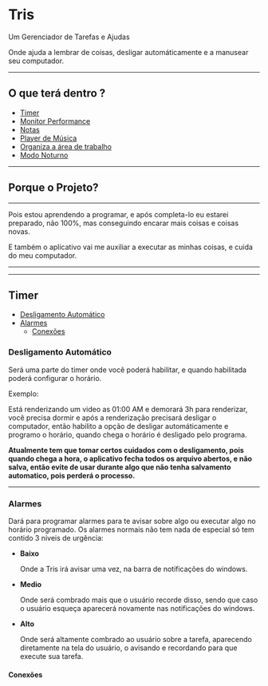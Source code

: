 # **Tris**
Um Gerenciador de Tarefas e Ajudas

Onde ajuda a lembrar de coisas, desligar automáticamente e a manusear seu computador.

---
## O que terá dentro ?

- [Timer](#timer)
- [Monitor Performance](#monitor)
- [Notas](#notas)
- [Player de Música](#musicas)
- [Organiza a área de trabalho](#atalhos)
- [Modo Noturno](#night)
---
## Porque o Projeto?
---

Pois estou aprendendo a programar, e após completa-lo eu estarei preparado, não 100%, mas conseguindo encarar mais coisas e coisas novas.

E também o aplicativo vai me auxiliar a executar as minhas coisas, e cuida do meu computador.

---
---

<a name="timer"></a>
## Timer
- [Desligamento Automático](#desAuto)
- [Alarmes](#alarmes)
  - [Conexões](#conect)

<a name="desAuto"></a>

### **Desligamento Automático**

Será uma parte do timer onde você poderá habilitar, e quando habilitada poderá configurar o horário.

Exemplo: 

Está renderizando um video as 01:00 AM e demorará 3h para renderizar, você precisa dormir e após a renderização precisará desligar o computador, então habilito a opção de desligar automáticamente e programo o horário, quando chega o horário é desligado pelo programa.

**Atualmente tem que tomar certos cuidados com o desligamento, pois quando chega a hora, o aplicativo fecha todos os arquivo abertos, e não salva, então evite de usar durante algo que não tenha salvamento automatico, pois perderá o processo.**

---
<a name="alarmes"></a>

### **Alarmes**

Dará para programar alarmes para te avisar sobre algo ou executar algo no horário programado.
Os alarmes normais não tem nada de especial só tem contido 3 niveis de urgência:

- **Baixo**
    
    Onde a Tris irá avisar uma vez, na barra de notificações do windows.

- **Medio**
    
    Onde será combrado mais que o usuário recorde disso, sendo que caso o usuário esqueça aparecerá novamente nas notificações do windows.

- **Alto**

    Onde será altamente combrado ao usuário sobre a tarefa, aparecendo diretamente na tela do usuário, o avisando e recordando para que execute sua tarefa.

<a name="conect"></a>

#### **Conexões**

